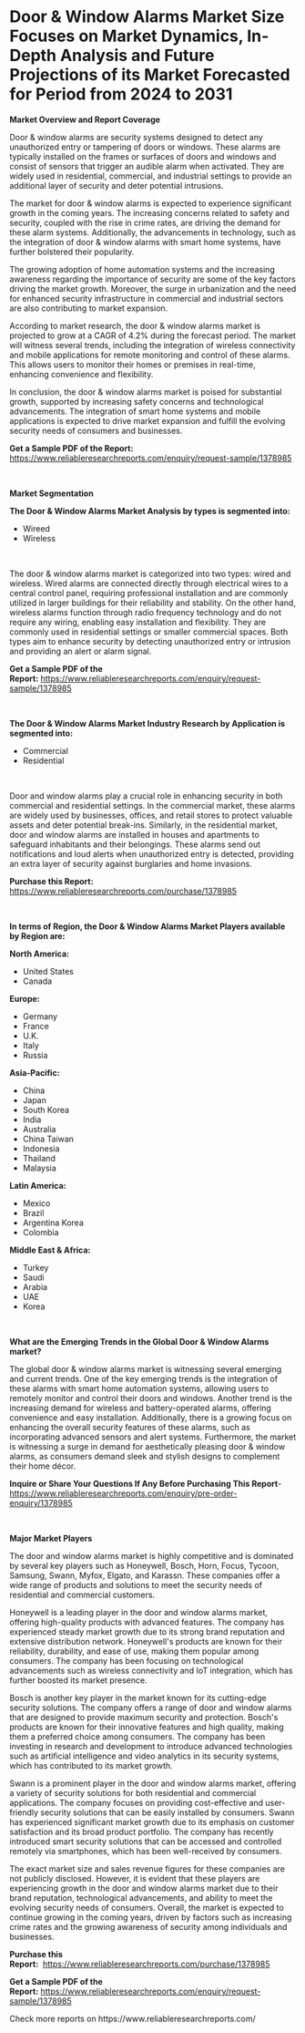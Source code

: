 <p><h1>Door & Window Alarms Market Size Focuses on Market Dynamics, In-Depth Analysis and Future Projections of its Market Forecasted for Period from 2024 to 2031</h1></p><p><strong>Market Overview and Report Coverage</strong></p>
<p><p>Door & window alarms are security systems designed to detect any unauthorized entry or tampering of doors or windows. These alarms are typically installed on the frames or surfaces of doors and windows and consist of sensors that trigger an audible alarm when activated. They are widely used in residential, commercial, and industrial settings to provide an additional layer of security and deter potential intrusions.</p><p>The market for door & window alarms is expected to experience significant growth in the coming years. The increasing concerns related to safety and security, coupled with the rise in crime rates, are driving the demand for these alarm systems. Additionally, the advancements in technology, such as the integration of door & window alarms with smart home systems, have further bolstered their popularity.</p><p>The growing adoption of home automation systems and the increasing awareness regarding the importance of security are some of the key factors driving the market growth. Moreover, the surge in urbanization and the need for enhanced security infrastructure in commercial and industrial sectors are also contributing to market expansion.</p><p>According to market research, the door & window alarms market is projected to grow at a CAGR of 4.2% during the forecast period. The market will witness several trends, including the integration of wireless connectivity and mobile applications for remote monitoring and control of these alarms. This allows users to monitor their homes or premises in real-time, enhancing convenience and flexibility.</p><p>In conclusion, the door & window alarms market is poised for substantial growth, supported by increasing safety concerns and technological advancements. The integration of smart home systems and mobile applications is expected to drive market expansion and fulfill the evolving security needs of consumers and businesses.</p></p>
<p><strong>Get a Sample PDF of the Report:</strong> <a href="https://www.reliableresearchreports.com/enquiry/request-sample/1378985">https://www.reliableresearchreports.com/enquiry/request-sample/1378985</a></p>
<p>&nbsp;</p>
<p><strong>Market Segmentation</strong></p>
<p><strong>The Door & Window Alarms Market Analysis by types is segmented into:</strong></p>
<p><ul><li>Wireed</li><li>Wireless</li></ul></p>
<p>&nbsp;</p>
<p><p>The door & window alarms market is categorized into two types: wired and wireless. Wired alarms are connected directly through electrical wires to a central control panel, requiring professional installation and are commonly utilized in larger buildings for their reliability and stability. On the other hand, wireless alarms function through radio frequency technology and do not require any wiring, enabling easy installation and flexibility. They are commonly used in residential settings or smaller commercial spaces. Both types aim to enhance security by detecting unauthorized entry or intrusion and providing an alert or alarm signal.</p></p>
<p><strong>Get a Sample PDF of the Report:</strong>&nbsp;<a href="https://www.reliableresearchreports.com/enquiry/request-sample/1378985">https://www.reliableresearchreports.com/enquiry/request-sample/1378985</a></p>
<p>&nbsp;</p>
<p><strong>The Door & Window Alarms Market Industry Research by Application is segmented into:</strong></p>
<p><ul><li>Commercial</li><li>Residential</li></ul></p>
<p>&nbsp;</p>
<p><p>Door and window alarms play a crucial role in enhancing security in both commercial and residential settings. In the commercial market, these alarms are widely used by businesses, offices, and retail stores to protect valuable assets and deter potential break-ins. Similarly, in the residential market, door and window alarms are installed in houses and apartments to safeguard inhabitants and their belongings. These alarms send out notifications and loud alerts when unauthorized entry is detected, providing an extra layer of security against burglaries and home invasions.</p></p>
<p><strong>Purchase this Report:</strong>&nbsp; <a href="https://www.reliableresearchreports.com/purchase/1378985">https://www.reliableresearchreports.com/purchase/1378985</a></p>
<p>&nbsp;</p>
<p><strong>In terms of Region, the Door & Window Alarms Market Players available by Region are:</strong></p>
<p>
    <p> <strong> North America: </strong>
        <ul>
            <li>United States</li>
            <li>Canada</li>
        </ul>
        </p> 
    <p> <strong> Europe: </strong>
        <ul>
            <li>Germany</li>
            <li>France</li>
            <li>U.K.</li>
            <li>Italy</li>
            <li>Russia</li>
        </ul>
        </p> 
    <p> <strong> Asia-Pacific: </strong>
        <ul>
            <li>China</li>
            <li>Japan</li>
            <li>South Korea</li>
            <li>India</li>
            <li>Australia</li>
            <li>China Taiwan</li>
            <li>Indonesia</li>
            <li>Thailand</li>
            <li>Malaysia</li>
        </ul>
        </p> 
    <p> <strong> Latin America: </strong>
        <ul>
            <li>Mexico</li>
            <li>Brazil</li>
            <li>Argentina Korea</li>
            <li>Colombia</li>
        </ul>
        </p> 
    <p> <strong> Middle East & Africa: </strong>
        <ul>
            <li>Turkey</li>
            <li>Saudi</li>
            <li>Arabia</li>
            <li>UAE</li>
            <li>Korea</li>
        </ul>
    </p>
    </p>
<p>&nbsp;</p>
<p><strong>What are the Emerging Trends in the Global Door & Window Alarms market?</strong></p>
<p><p>The global door & window alarms market is witnessing several emerging and current trends. One of the key emerging trends is the integration of these alarms with smart home automation systems, allowing users to remotely monitor and control their doors and windows. Another trend is the increasing demand for wireless and battery-operated alarms, offering convenience and easy installation. Additionally, there is a growing focus on enhancing the overall security features of these alarms, such as incorporating advanced sensors and alert systems. Furthermore, the market is witnessing a surge in demand for aesthetically pleasing door & window alarms, as consumers demand sleek and stylish designs to complement their home décor.</p></p>
<p><strong>Inquire or Share Your Questions If Any Before Purchasing This Report</strong>- <a href="https://www.reliableresearchreports.com/enquiry/pre-order-enquiry/1378985">https://www.reliableresearchreports.com/enquiry/pre-order-enquiry/1378985</a></p>
<p>&nbsp;</p>
<p><strong>Major Market Players</strong></p>
<p><p>The door and window alarms market is highly competitive and is dominated by several key players such as Honeywell, Bosch, Horn, Focus, Tycoon, Samsung, Swann, Myfox, Elgato, and Karassn. These companies offer a wide range of products and solutions to meet the security needs of residential and commercial customers.</p><p>Honeywell is a leading player in the door and window alarms market, offering high-quality products with advanced features. The company has experienced steady market growth due to its strong brand reputation and extensive distribution network. Honeywell's products are known for their reliability, durability, and ease of use, making them popular among consumers. The company has been focusing on technological advancements such as wireless connectivity and IoT integration, which has further boosted its market presence.</p><p>Bosch is another key player in the market known for its cutting-edge security solutions. The company offers a range of door and window alarms that are designed to provide maximum security and protection. Bosch's products are known for their innovative features and high quality, making them a preferred choice among consumers. The company has been investing in research and development to introduce advanced technologies such as artificial intelligence and video analytics in its security systems, which has contributed to its market growth.</p><p>Swann is a prominent player in the door and window alarms market, offering a variety of security solutions for both residential and commercial applications. The company focuses on providing cost-effective and user-friendly security solutions that can be easily installed by consumers. Swann has experienced significant market growth due to its emphasis on customer satisfaction and its broad product portfolio. The company has recently introduced smart security solutions that can be accessed and controlled remotely via smartphones, which has been well-received by consumers.</p><p>The exact market size and sales revenue figures for these companies are not publicly disclosed. However, it is evident that these players are experiencing growth in the door and window alarms market due to their brand reputation, technological advancements, and ability to meet the evolving security needs of consumers. Overall, the market is expected to continue growing in the coming years, driven by factors such as increasing crime rates and the growing awareness of security among individuals and businesses.</p></p>
<p><strong>Purchase this Report:</strong>&nbsp;&nbsp;<a href="https://www.reliableresearchreports.com/purchase/1378985">https://www.reliableresearchreports.com/purchase/1378985</a></p>
<p></p>
<p><strong>Get a Sample PDF of the Report:</strong>&nbsp;<a href="https://www.reliableresearchreports.com/enquiry/request-sample/1378985">https://www.reliableresearchreports.com/enquiry/request-sample/1378985</a></p>
<p>Check more reports on https://www.reliableresearchreports.com/</p>